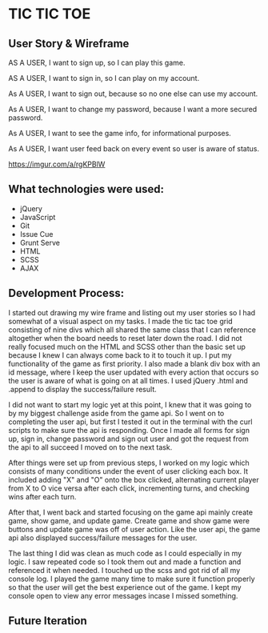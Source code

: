 <h1>TIC TIC TOE</h1>

<h2>User Story & Wireframe</h2>

AS A USER, I want to sign up, so I can play this game.

AS A USER, I want to sign in, so I can play on my account.

As A USER, I want to sign out, because so no one else can use my account.

As A USER, I want to change my password, because I want a more secured password.

As A USER, I want to see the game info, for informational purposes.

As A USER, I want user feed back on every event so user is aware of status.

https://imgur.com/a/rgKPBlW

<h2>What technologies were used:</h2>
<ul>
<li>jQuery</li>
<li>JavaScript</li>
<li>Git</li>
<li>Issue Cue</li>
<li>Grunt Serve</li>
<li>HTML</li>
<li>SCSS</li>
<li>AJAX</li>
</ul>

<h2>Development Process:</h2>
<p>I started out drawing my wire frame and listing out my user stories so I had somewhat of a visual aspect on my tasks. I made the tic tac toe grid consisting of nine divs which all shared the same class that I can reference altogether when the board needs to reset later down the road. I did not really focused much on the HTML and SCSS other than the basic set up because I knew I can always come back to it to touch it up. I put my functionality of the game as first priority. I also made a blank div box with an id message, where I keep the user updated with every action that occurs so the user is aware of what is going on at all times. I used jQuery .html and .append to display the success/failure result.</p>
<p>I did not want to start my logic yet at this point, I knew that it was going to by my biggest challenge aside from the game api. So I went on to completing the user api, but first I tested it out in the terminal with the curl scripts to make sure the api is responding. Once I made all forms for sign up, sign in, change password and sign out user and got the request from the api to all succeed I moved on to the next task.</p>
<p>After things were set up from previous steps, I worked on my logic which consists of many conditions under the event of user clicking each box. It included adding "X" and "O" onto the box clicked, alternating current player from X to O vice versa after each click, incrementing turns, and checking wins after each turn.</p>
<p>After that, I went back and started focusing on the game api mainly create game, show game, and update game. Create game and show game were buttons and update game was off of user action. Like the user api, the game api also displayed success/failure messages for the user.</p>
<p>The last thing I did was clean as much code as I could especially in my logic. I saw repeated code so I took them out and made a function and referenced it when needed. I touched up the scss and got rid of all my console log. I played the game many time to make sure it function properly so that the user will get the best experience out of the game. I kept my console open to view any error messages incase I missed something.</p>

<h2>Future Iteration</h2>

